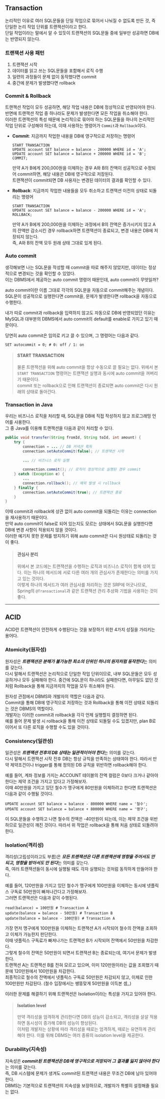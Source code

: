 ## Transaction
논리적인 이유로 여러 SQL문들을 단일 작업으로 묶어서 나눠질 수 없도록 만든 것, 즉 단일한 논리 작업 단위를 트랜잭션이라고 한다.   
단일 작업이라는 말에서 알 수 있듯이 트랜잭션의 SQL문들 중에 일부만 성공하면 DB에는 반영되지 않는다.

### 트랜잭션 사용 패턴
1. 트랜잭션 시작
2. 데이터를 읽고 쓰는 SQL문들을 포함해서 로직 수행
3. 일련의 과정들이 문제 없이 동작했다면 commit
4. 중간에 문제가 발생했다면 rollback

### Commit & Rollback
트랜잭션 작업이 모두 성공하면, 해당 작업 내용은 DB에 정상적으로 반영되어야 한다.   
반면에 트랜잭션 작업 중 하나라도 문제가 발생한다면 모든 작업을 취소해야 한다.   
이러한 트랜잭션의 특성 때문에 논리적으로 묶어야 하는 SQL문들을 하나의 논리적인 작업 단위로 구성해야 하는데, 이때 사용하는 명령어가 `Commit`과 `Rollback`이다.   

- **Commit**: 지금까지 작업한 내용을 DB에 영구적으로 저장하는 명령어
    ```mysql
    START TRANSACTION 
    UPDATE account SET balance = balance - 200000 WHERE id = 'A';
    UPDATE account SET balance = balance + 200000 WHERE id = 'B';
    COMMIT;
    ``` 
    만약 A가 B에게 200,000원을 이체하는 경우 A와 B의 잔액이 성공적으로 수정되어 commit하면, 해당 내용은 DB에 영구적으로 저장된다.   
    트랜잭션이 commit되면 DB 사용자는 변경된 데이터의 결과를 확인할 수 있다.  

- **Rollback**: 지금까지 작업한 내용들을 모두 취소하고 트랜잭션 이전의 상태로 되돌리는 명령어
    ```mysql
    START TRANSACTION 
    UPDATE account SET balance = balance - 200000 WHERE id = 'A';
    ROLLBACK;
    ```
    만약 A가 B에게 200,000원을 이체하는 과정에서 B의 잔액은 증가시키지 않고 A의 잔액만 감소시킨 경우 rollback하면 트랜잭션이 종료되고, 변경 내용은 DB에 저장되지 않는다.   
    즉, A와 B의 잔액 모두 원래 상태 그대로 있게 된다.

### Auto commit
생각해보면 나는 SQL문을 작성할 때 commit을 따로 해주지 않았지만, 데이터는 정상적으로 변경되는 것을 확인할 수 있었다.   
이는 DBMS에서 제공하는 auto commit 명령어 때문인데, auto commit이 무엇일까?

auto commit이란 이름 그대로 각각의 SQL문을 자동으로 commit해주는 개념이다.   
SQL문이 성공적으로 실행한다면 commit을, 문제가 발생한다면 rollback을 자동으로 수행한다.   

내가 따로 commit과 rollback을 입력하지 않고도 자동으로 DB에 반영되었던 이유는 MySQL과 대부분의 DBMS에서 auto commit의 default를 enable로 가지고 있기 때문이다.

당연히 auto commit은 임의로 키고 끌 수 있으며, 그 명령어는 다음과 같다. 
```mysql
SET autocommit = 0; # 0: off / 1: on 
```

> #### START TRANSACTION
> 물론 트랜잭션을 위해 auto commit을 항상 수동으로 끌 필요는 없다. 
> 위에서 본 `START TRANSACTION` 명령어는 트랜잭션 실행과 동시에 auto commit을 꺼버리기 때문이다.   
> commit 또는 rollback으로 인해 트랜잭션이 종료되면 auto commit은 다시 원래의 상태로 돌아간다.

### Transaction in Java
우리는 비즈니스 로직을 처리할 때, SQL문을 DB에 직접 작성하지 않고 프로그래밍 언어를 사용한다.   
그 중 Java를 이용해 트랜잭션을 다음과 같이 처리할 수 있다.   
```java
public void transfer(String fromId, String toId, int amount) {
    try {
        connection = ... // DB 커넥션 획득
        connection.setAutoCommit(false); // 트랜잭션 시작
        
        ... // 비즈니스 로직 실행
        
        connection.commit(); // 로직이 정상적으로 실행된 경우 commit
    } catch (Exception e) {
        ...
        connection.rollback(); // 예외 발생 시 rollback
    } finally {
        connection.setAutoCommit(true); // 트랜잭션 종료
    }
}
```
이때 commit과 rollback에 상관 없이 auto commit을 되돌리는 이유는 connection을 재사용하기 때문이다.   
만약 auto commit이 false로 되어 있는지도 모르는 상태에서 SQL문을 실행한다면 DB에 변경 사항이 적용되지 않을 것이다.   
이러한 예기치 못한 문제를 방지하기 위해 auto commit은 다시 원상태로 되돌리는 것이 좋다.

> #### 관심사 분리
> 위에서 본 코드에는 트랜잭션을 수행하는 로직과 비즈니스 로직이 함께 섞여 있다. 이는 하나의 메서드에 서로 다른 여러 개의 관심사가 존재한다는 의미를 가지고 있는 것이다.   
> 이렇게 하나의 메서드가 여러 관심사를 처리하는 것은 SRP에 어긋나므로, Spring의 `@Transactional`과 같은 트랜잭션 관리 추상화 기법을 사용하는 것이 좋다.

---

## ACID
ACID란 트랜잭션이 안전하게 수행된다는 것을 보장하기 위한 4가지 성질을 가리키는 용어다.

### Atomicity(원자성)
원자성은 ***트랜잭션은 분해가 불가능한 최소의 단위인 하나의 원자처럼 동작한다***는 의미를 갖는다.   
다시 말해서 트랜잭션은 논리적으로 단일한 작업 단위이므로, 내부 SQL문들은 모두 성공하거나 모두 실패해야 한다.
중간에 SQL문이 하나라도 실패한다면, 아무일도 없던 것처럼 Rollback을 통해 지금까지의 작업을 모두 취소해야 한다.

원자성 관점에서 DBMS와 개발자의 역할은 다음과 같다.   
Commit을 통해 DB에 영구적으로 저장하는 것과 Rollback을 통해 이전 상태로 되돌리는 것은 DBMS의 역할이다.   
개발자는 이러한 commit과 rollback을 각각 언제 실행할지 결정하면 된다.      
예를 들어 문제 발생 시 rollback을 통해 이전 상태로 되돌릴 수도 있겠지만, plan B로 이어서 또 다른 로직을 수행할 수도 있을 것이다.

### Consistency(일관성)
일관성은 ***트랜잭션 전후의 DB 상태는 일관적이어야 한다***는 의미를 갖는다.   
다시 말해서 트랜잭션 시작 전후 DB는 항상 규칙을 만족하는 상태여야 한다. 따라서 만약 제약조건이나 trigger를 통해 정의된 DB 규칙을 위반하면 rollback해야 한다.     

예를 들어, 계좌 정보를 가지는 ACCOUNT 테이블의 잔액 컬럼은 0보다 크거나 같아야 한다는 제약 조건을 가지고 있다고 가정해보자.   
이때 40만원을 가지고 있던 철수가 맹구에게 80만원을 이체하려고 한다면 트랜잭션은 다음과 같이 수행될 것이다.   
```mysql
UPDATE account SET balance = balance - 800000 WHERE name = '철수';
UPDATE account SET balance = balance + 800000 WHERE name = '맹구';
```
이 SQL문들을 수행하고 나면 철수의 잔액은 -40만원이 되는데, 이는 제약 조건을 위반하므로 일관성이 깨진 것이다.
따라서 위 작업은 rollback을 통해 처음 상태로 되돌려야 한다.

### Isolation(격리성)
격리성(고립성이라고도 부름)은 ***모든 트랜잭션은 다른 트랜잭션에 영향을 주어서도 안 되고, 영향을 받아서도 안 된다***는 의미를 갖는다.   
즉, 여러 트랜잭션들이 동시에 실행될 때도 각자 실행되는 것처럼 동작하게 만들어야 한다.   

예를 들어, 120만원을 가지고 있던 철수가 맹구에게 100만원을 이체하는 동시에 넷플릭스 구독료 50만원이 빠져나간다고 가정해보자.   
그러면 트랜잭션은 다음과 같이 수행된다.   
```mysql
read(balance) = 100만원 # Transaction A
update(balance = balance - 50만원) # Transaction B 
update(balance = balance - 100만원) # Transaction A
```
가장 먼저 맹구에게 100만원을 이체하는 트랜잭션 A가 시작되어 철수의 잔액을 조회하고 이체가 가능한지 판단한다.   
이때 넷플릭스 구독료가 빠져나가는 트랜잭션 B가 시작되어 잔액에서 50만원을 차감한다.   
그렇게 철수의 잔액은 50만원이 되면서 트랜잭션 B는 종료되는데, 여기서 문제가 발생한다.   
트랜잭션 A는 트랜잭션 B를 전혀 모르고 있으며, 이미 120만원이라는 값을 조회했기 때문에 120만원에서 100만원을 차감한다.   
최종적으로 철수의 잔액에서 넷플릭스 구독료 50만원은 차감되지 않고, 이체로 인한 100만원만 차감된다. (철수 입장에서는 쌩뚱맞게 50만원을 이득본 셈,,) 

이러한 문제를 해결하기 위해 트랜잭션은 Isolation이라는 특성을 가지고 있어야 한다.

> #### Isolation level
> 만약 격리성을 엄격하게 관리한다면 DB의 성능이 감소되고, 격리성을 살살 적용하면 동시성이 증가해 DB의 성능이 향상된다.   
> 이처럼 개발자는 상황에 따라 격리성을 때로는 엄격하게, 때로는 유연하게 관리해야 한다. 이를 위해 DBMS는 여러 종류의 isolation level을 제공한다. 

### Durability(지속성)
지속성은 ***commit된 트랜잭션은 DB에 영구적으로 저장되어 그 결과를 잃지 않아야 한다***는 의미를 갖는다.      
즉, DB 시스템에 문제가 생겨도 commit된 트랜잭션 내용은 무조건 DB에 남아 있어야 한다.   
DBMS는 기본적으로 트랜잭션의 지속성을 보장하므로, 개발자가 특별히 설정해줄 필요는 없다. 
